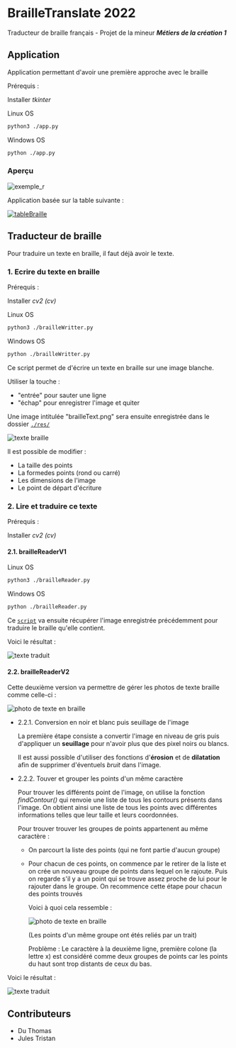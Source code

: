 # BrailleTranslate 2022

Traducteur de braille français - Projet de la mineur ***Métiers de la création 1***

## Application

Application permettant d'avoir une première approche avec le braille

Prérequis :

Installer *tkinter*

Linux OS

```bash
python3 ./app.py
```

Windows OS

```bash
python ./app.py
```

### Aperçu

![exemple_r](res/readmeImg/exemple_r.png)

Application basée sur la table suivante :

[![tableBraille](res/readmeImg/tableBraille.png)](https://fr.wikipedia.org/wiki/Braille)

## Traducteur de braille

Pour traduire un texte en braille, il faut déjà avoir le texte.

### 1. Ecrire du texte en braille

Prérequis :

Installer *cv2 (cv)*

Linux OS

```bash
python3 ./brailleWritter.py
```

Windows OS

```bash
python ./brailleWritter.py
```

Ce script permet de d'écrire un texte en braille sur une image blanche.

Utiliser la touche :

- "entrée" pour sauter une ligne
- "échap" pour enregistrer l'image et quiter

Une image intitulée "brailleText.png" sera ensuite enregistrée dans le dossier [`./res/`](res)

![texte braille](res/readmeImg/brailleText.png)

Il est possible de modifier :

- La taille des points
- La formedes points (rond ou carré)
- Les dimensions de l'image
- Le point de départ d'écriture

### 2. Lire et traduire ce texte

Prérequis :

Installer *cv2 (cv)*

#### 2.1. brailleReaderV1

Linux OS

```bash
python3 ./brailleReader.py
```

Windows OS

```bash
python ./brailleReader.py
```

Ce [`script`](./brailleReader.py)
 va ensuite récupérer l'image enregistrée précédemment pour traduire le braille qu'elle contient.

Voici le résultat :

![texte traduit](res/readmeImg/output.png)

#### 2.2. brailleReaderV2

Cette deuxième version va permettre de gérer les photos de texte braille comme celle-ci :

![photo de texte en braille](res/readmeImg/brailleTextePhoto.png)

- 2.2.1. Conversion en noir et blanc puis seuillage de l'image

    La première étape consiste a convertir l'image en niveau de gris puis d'appliquer un **seuillage** pour n'avoir plus que des pixel noirs ou blancs.

    Il est aussi possible d'utiliser des fonctions d'**érosion** et de **dilatation** afin de supprimer d'éventuels *bruit* dans l'image.

- 2.2.2. Touver et grouper les points d'un même caractère

    Pour trouver les différents point de l'image, on utilise la fonction *findContour()* qui renvoie une liste de tous les contours présents dans l'image. On obtient ainsi une liste de tous les points avec différentes informations telles que leur taille et leurs coordonnées.

    Pour trouver trouver les groupes de points appartenent au même caractère :

  - On parcourt la liste des points (qui ne font partie d'aucun groupe)
  - Pour chacun de ces points, on commence par le retirer de la liste et on crée un nouveau groupe de points dans lequel on le rajoute. Puis on regarde s'il y a un point qui se trouve assez proche de lui pour le rajouter dans le groupe. On recommence cette étape pour chacun des points trouvés

    Voici à quoi cela ressemble :

    ![photo de texte en braille](res/readmeImg/pointGroup.png)

    (Les points d'un même groupe ont étés reliés par un trait)

    Problème : Le caractère à la deuxième ligne, première colone (la lettre x) est considéré comme deux groupes de points car les points du haut sont trop distants de ceux du bas.

Voici le résultat :

![texte traduit](res/readmeImg/outputV2.png)

## Contributeurs

- Du Thomas
- Jules Tristan
